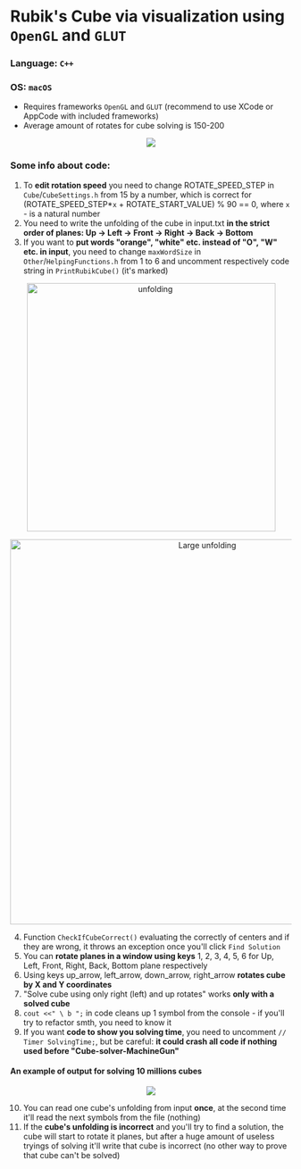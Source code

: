 # Rubik's Cube via visualization using `OpenGL` and `GLUT`
### Language: `C++`
### OS: `macOS`

- Requires frameworks `OpenGL` and `GLUT` (recommend to use XCode or AppCode with included frameworks)
- Average amount of rotates for cube solving is 150-200

 <p align="center"> 
    <img src="https://user-images.githubusercontent.com/82240296/116869576-a823a400-ac19-11eb-8dc7-48700852ba16.gif"> </p>
    
### Some info about code:
     
   1) To  **edit rotation speed** you need to change ROTATE_SPEED_STEP in `Cube`/`CubeSettings.h` from 15 by a number, which is correct for (ROTATE_SPEED_STEP*`x` + ROTATE_START_VALUE) % 90 == 0, where `x` - is a natural number 
   2) You need to write the unfolding of the cube in input.txt **in the strict order of planes: Up -> Left -> Front -> Right -> Back -> Bottom**
   3) If you want to **put words "orange", "white" etc. instead of "O", "W" etc. in input**, you need to change `maxWordSize` in `Other`/`HelpingFunctions.h` from 1 to 6 and uncomment respectively code string in `PrintRubikCube()` (it's marked)

<p align="center"> 
    <img width="445" alt="unfolding" src="https://user-images.githubusercontent.com/82240296/116950646-5406d700-ac8e-11eb-8cca-2e2bffcfc243.png"> </p>
<p align="center"> 
   <img width="690" alt="Large unfolding" src="https://user-images.githubusercontent.com/82240296/116952274-edd08300-ac92-11eb-9739-22679e064221.png"> </p>
    
   4) Function `CheckIfCubeCorrect()` evaluating the correctly of centers and if they are wrong, it throws an exception once you'll click `Find Solution`
   5) You can **rotate planes in a window using keys** 1, 2, 3, 4, 5, 6 for Up, Left, Front, Right, Back, Bottom plane respectively
   6) Using keys up_arrow, left_arrow, down_arrow, right_arrow **rotates cube by X and Y coordinates**
   7) "Solve cube using only right (left) and up rotates" works **only with a solved cube**
   8) `cout <<" \ b ";` in code cleans up 1 symbol from the console - if you'll try to refactor smth, you need to know it
   9) If you want **code to show you solving time**, you need to uncomment `// Timer SolvingTime;`, but be careful: **it could crash all code if nothing used before "Cube-solver-MachineGun"**

#### An example of output for solving 10 millions cubes
 <p align="center"> 
    <img src="https://user-images.githubusercontent.com/82240296/116948826-2ec39a00-ac89-11eb-8d65-6a911b2cb301.gif"> </p>

  10) You can read one cube's unfolding from input **once**, at the second time it'll read the next symbols from the file (nothing)
  11) If the **cube's unfolding is incorrect** and you'll try to find a solution, the cube will start to rotate it planes, but after a huge amount of useless tryings of solving it'll write that cube is incorrect (no other way to prove that cube can't be solved)
